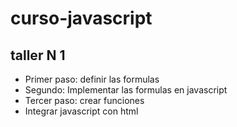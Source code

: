 # curso-javascript

## taller N 1

- Primer paso: definir las formulas 
- Segundo: Implementar las formulas en javascript
- Tercer paso: crear funciones
- Integrar javascript con html 

